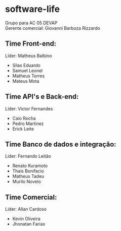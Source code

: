 # software-life
Grupo para AC 05 DEVAP <br />
Gerente comercial: Giovanni Barboza Rizzardo

## Time Front-end:
Líder: Matheus Balbino
 * Silas Eduardo
 * Samuel Leonel
 * Matheus Torres
 * Mateus Mota

## Time API's e Back-end:
Líder: Victor Fernandes
 * Caio Rocha
 * Pedro Martinez
 * Erick Leite
  
## Time Banco de dados e integração:
Líder: Fernando Leitão
 * Renato Kuramoto
 * Thais Bonifacio 
 * Matheus Tadeu
 * Murilo Novelo

## Time Comercial:
Líder: Allan Cardoso
 * Kevin Oliveira
 * Jhonatan Farias
